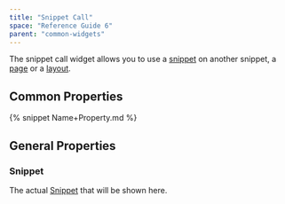 ```yaml
---
title: "Snippet Call"
space: "Reference Guide 6"
parent: "common-widgets"
---
```



The snippet call widget allows you to use a [snippet](/refguide6/snippet) on another snippet, a [page](/refguide6/page) or a [layout](/refguide6/layout).

## Common Properties

{% snippet Name+Property.md %}

## General Properties

### Snippet

The actual [Snippet](/refguide6/snippet) that will be shown here.
